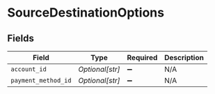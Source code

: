 # SourceDestinationOptions


## Fields

| Field               | Type                | Required            | Description         |
| ------------------- | ------------------- | ------------------- | ------------------- |
| `account_id`        | *Optional[str]*     | :heavy_minus_sign:  | N/A                 |
| `payment_method_id` | *Optional[str]*     | :heavy_minus_sign:  | N/A                 |